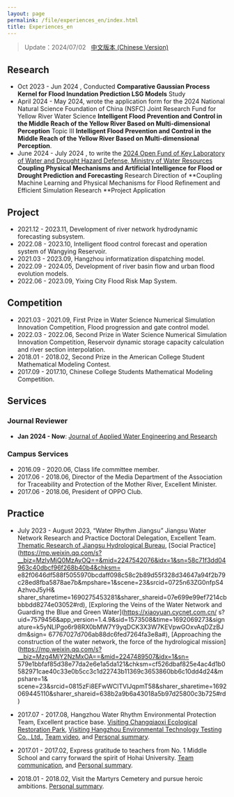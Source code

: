 ```yaml
---
layout: page
permalink: /file/experiences_en/index.html
title: Experiences_en
---
```


> Update：2024/07/02 &nbsp; [中文版本 (Chinese Version)](https://lujiabo98.github.io/experiences/)

## Research

- Oct 2023 - Jun 2024 , Conducted **Comparative Gaussian Process Kernel for Flood Inundation Prediction LSG Models** Study<br>
- April 2024 - May 2024, wrote the application form for the 2024 National Natural Science Foundation of China (NSFC) Joint Research Fund for Yellow River Water Science **Intelligent Flood Prevention and Control in the Middle Reach of the Yellow River Based on Multi-dimensional Perception** Topic III **Intelligent Flood Prevention and Control in the Middle Reach of the Yellow River Based on Multi-dimensional Perception**.
- June 2024 - July 2024 , to write the [2024 Open Fund of Key Laboratory of Water and Drought Hazard Defense, Ministry of Water Resources](http://www.nhri.cn/art/2024/6/17/art_33_76659.html) **Coupling Physical Mechanisms and Artificial Intelligence for Flood or Drought Prediction and Forecasting** Research Direction of **Coupling Machine Learning and Physical Mechanisms for Flood Refinement and Efficient Simulation Research **Project Application





## Project

- 2021.12 - 2023.11, Development of river network hydrodynamic forecasting subsystem.
- 2022.08 - 2023.10, Intelligent flood control forecast and operation system of Wangying Reservoir.
- 2021.03 - 2023.09, Hangzhou informatization dispatching model.
- 2022.09 - 2024.05, Development of river basin flow and urban flood evolution models.
- 2022.06 - 2023.09, Yixing City Flood Risk Map System.

## Competition

- 2021.03 - 2021.09, First Prize in Water Science Numerical Simulation Innovation Competition, Flood progression and gate control model.
- 2022.03 - 2022.06, Second Prize in Water Science Numerical Simulation Innovation Competition, Reservoir dynamic storage capacity calculation and river section interpolation.
- 2018.01 - 2018.02, Second Prize in the American College Student Mathematical Modeling Contest.
- 2017.09 - 2017.10, Chinese College Students Mathematical Modeling Competition.<br>



## Services

### Journal Reviewer

- **Jan 2024 - Now**: [Journal of Applied Water Engineering and Research](https://www.tandfonline.com/journals/tjaw20)



### Campus Services

- 2016.09 - 2020.06, Class life committee member.
- 2017.06 - 2018.06, Director of the Media Department of the Association for Traceability and Protection of the Mother River, Excellent Minister.
- 2017.06 - 2018.06, President of OPPO Club.<br>

## Practice

- July 2023 - August 2023, “Water Rhythm Jiangsu” Jiangsu Water Network Research and Practice Doctoral Delegation, Excellent Team. [Thematic Research of Jiangsu Hydrological Bureau](https://shxy.hhu.edu.cn/2023/0718/c3462a263717/page.htm), [Social Practice](https://mp.weixin.qq.com/s?__biz=MzIyMjQ0MzAyOQ==&mid=2247542076&idx=1&sn=58c71f3dd04963c40dbcf96f268b40b4&chksm= e82f0646df588f5055970bcdaff098c58c2b89d55f328d34647a94f2b79c28ed8fba5878ae7b&mpshare=1&scene=23&srcid=0725n63ZG0nfpS4AzhvoJ5yH& sharer_sharetime=1690275453281&sharer_shareid=07e699e99ef7214cbbbbdd8274e03052#rd), [Exploring the Veins of the Water Network and Guarding the Blue and Green Water](https://xiaoyuan.cycnet.com.cn/ s?uid=7579456&app_version=1.4.9&sid=1573508&time=1692069273&signature=k5yNLlPgo6r98RX0bMW7Y9yqDCK3X3W7KEVpwGOxvAqDZzBJdm&sign= 67767027d706ab88dc6fed7264fa3e8a#), [Approaching the construction of the water network, the force of the hydrological mission](https://mp.weixin.qq.com/s?__biz=Mzg4MjY2NzMxOA==&mid=2247489507&idx=1&sn= 579e1bbfaf85d38e77da2e6e1a5da121&chksm=cf526dbaf825e4ac4d1b0582971cae40c33e0b5cc3c1d22743b11369c3653860bb6c10dd4d24&mpshare=1& scene=23&srcid=0815zFi8EFwWClTVlJqpmT58&sharer_sharetime=1692069445110&sharer_shareid=638b2a9b6a43018a5b97d25800c3b725#rd)

- 2017.07 - 2017.08, Hangzhou Water Rhythm Environmental Protection Team, Excellent practice base. [Visiting Changqiaoxi Ecological Restoration Park](https://shxy.hhu.edu.cn/2017/0711/c3463a53685/page.htm), [Visiting Hangzhou Environmental Technology Testing Co., Ltd.](https://shxy.hhu.edu.cn/2017/0708/c3463a53654/page.htm), [Team video](https://www.bilibili.com/video/BV1Ex411B72r/), and [Personal summary](https://lujiabo98.github.io/blogs/practice2_personal).
- 2017.01 - 2017.02, Express gratitude to teachers from No. 1 Middle School and carry forward the spirit of Hohai University. [Team communication](https://lujiabo98.github.io/blogs/practice1_team), and [Personal summary](https://lujiabo98.github.io/blogs/practice1_personal).
- 2018.01 - 2018.02, Visit the Martyrs Cemetery and pursue heroic ambitions. [Personal summary](https://lujiabo98.github.io/blogs/practice3_personal).
